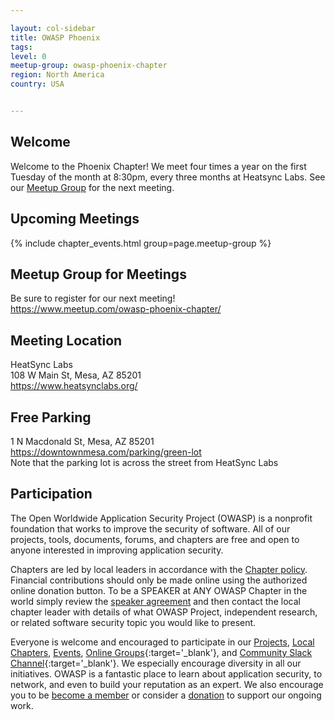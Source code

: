 ```yaml
---

layout: col-sidebar
title: OWASP Phoenix
tags: 
level: 0
meetup-group: owasp-phoenix-chapter
region: North America
country: USA


---
```


## Welcome
Welcome to the Phoenix Chapter!  We meet four times a year on the first Tuesday of the month at 8:30pm, every three months at Heatsync Labs.  See our <a href="https://www.meetup.com/owasp-phoenix-chapter/">Meetup Group</a> for the next meeting.

## Upcoming Meetings 

{% include chapter_events.html group=page.meetup-group %}

## Meetup Group for Meetings
Be sure to register for our next meeting!<br>
https://www.meetup.com/owasp-phoenix-chapter/<br>

## Meeting Location
HeatSync Labs<br>
108 W Main St, Mesa, AZ 85201<br>
https://www.heatsynclabs.org/<br>

## Free Parking
1 N Macdonald St, Mesa, AZ 85201<br>
https://downtownmesa.com/parking/green-lot<br>
Note that the parking lot is across the street from HeatSync Labs<br>

## Participation
The Open Worldwide Application Security Project (OWASP) is a nonprofit foundation that works to improve the security of software. All of our projects, tools, documents, forums, and chapters are free and open to anyone interested in improving application security. 

Chapters are led by local leaders in accordance with the [Chapter policy](https://owasp.org/www-policy/). Financial contributions should only be made online using the authorized online donation button. To be a SPEAKER at ANY OWASP Chapter in the world simply review the [speaker agreement](https://owasp.org/www-policy/) and then contact the local chapter leader with details of what OWASP Project, independent research, or related software security topic you would like to present.

Everyone is welcome and encouraged to participate in our [Projects](/projects), [Local Chapters](/chapters), [Events](/events), [Online Groups](https://groups.google.com/a/owasp.com/){:target='_blank'}, and [Community Slack Channel](https://owasp.slack.com/){:target='_blank'}. We especially encourage diversity in all our initiatives. OWASP is a fantastic place to learn about application security, to network, and even to build your reputation as an expert. We also encourage you to be [become a member](/membership) or consider a [donation](/donate) to support our ongoing work.

